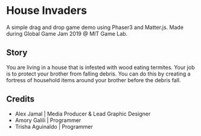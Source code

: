 # House Invaders
A simple drag and drop game demo using Phaser3 and Matter.js. Made during Global Game Jam 2019 @ MIT Game Lab.

## Story
You are living in a house that is infested with wood eating termites. Your job is to protect your brother from falling debris. You can do this by creating a fortress of household items around your brother before the debris fall. 

## Credits
- Alex Jamal | Media Producer & Lead Graphic Designer
- Amory Galili | Programmer
- Trisha Aguinaldo | Programmer
